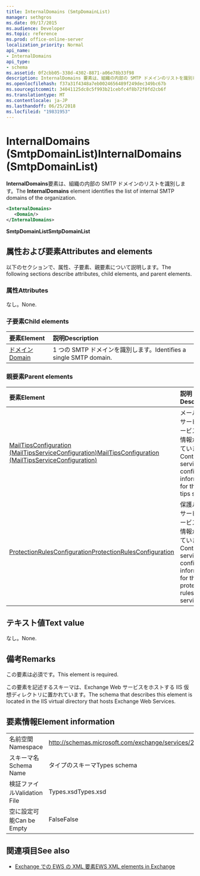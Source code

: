 ```yaml
---
title: InternalDomains (SmtpDomainList)
manager: sethgros
ms.date: 09/17/2015
ms.audience: Developer
ms.topic: reference
ms.prod: office-online-server
localization_priority: Normal
api_name:
- InternalDomains
api_type:
- schema
ms.assetid: 0f2cbb05-338d-4302-8871-a06e78b33f98
description: InternalDomains 要素は、組織の内部の SMTP ドメインのリストを識別します。
ms.openlocfilehash: f37a31f4348a7eb0024656489f249dec349bc67b
ms.sourcegitcommit: 34041125dc8c5f993b21cebfc4f8b72f0fd2cb6f
ms.translationtype: MT
ms.contentlocale: ja-JP
ms.lasthandoff: 06/25/2018
ms.locfileid: "19831953"
---
```

# <a name="internaldomains-smtpdomainlist"></a><span data-ttu-id="2521a-103">InternalDomains (SmtpDomainList)</span><span class="sxs-lookup"><span data-stu-id="2521a-103">InternalDomains (SmtpDomainList)</span></span>

<span data-ttu-id="2521a-104">**InternalDomains**要素は、組織の内部の SMTP ドメインのリストを識別します。</span><span class="sxs-lookup"><span data-stu-id="2521a-104">The **InternalDomains** element identifies the list of internal SMTP domains of the organization.</span></span> 
  
```XML
<InternalDomains>
   <Domain/>
</InternalDomains>
```

 <span data-ttu-id="2521a-105">**SmtpDomainList**</span><span class="sxs-lookup"><span data-stu-id="2521a-105">**SmtpDomainList**</span></span>
## <a name="attributes-and-elements"></a><span data-ttu-id="2521a-106">属性および要素</span><span class="sxs-lookup"><span data-stu-id="2521a-106">Attributes and elements</span></span>

<span data-ttu-id="2521a-107">以下のセクションで、属性、子要素、親要素について説明します。</span><span class="sxs-lookup"><span data-stu-id="2521a-107">The following sections describe attributes, child elements, and parent elements.</span></span>
  
### <a name="attributes"></a><span data-ttu-id="2521a-108">属性</span><span class="sxs-lookup"><span data-stu-id="2521a-108">Attributes</span></span>

<span data-ttu-id="2521a-109">なし。</span><span class="sxs-lookup"><span data-stu-id="2521a-109">None.</span></span>
  
### <a name="child-elements"></a><span data-ttu-id="2521a-110">子要素</span><span class="sxs-lookup"><span data-stu-id="2521a-110">Child elements</span></span>

|<span data-ttu-id="2521a-111">**要素**</span><span class="sxs-lookup"><span data-stu-id="2521a-111">**Element**</span></span>|<span data-ttu-id="2521a-112">**説明**</span><span class="sxs-lookup"><span data-stu-id="2521a-112">**Description**</span></span>|
|:-----|:-----|
|[<span data-ttu-id="2521a-113">ドメイン</span><span class="sxs-lookup"><span data-stu-id="2521a-113">Domain</span></span>](domain.md) <br/> |<span data-ttu-id="2521a-114">1 つの SMTP ドメインを識別します。</span><span class="sxs-lookup"><span data-stu-id="2521a-114">Identifies a single SMTP domain.</span></span>  <br/> |
   
### <a name="parent-elements"></a><span data-ttu-id="2521a-115">親要素</span><span class="sxs-lookup"><span data-stu-id="2521a-115">Parent elements</span></span>

|<span data-ttu-id="2521a-116">**要素**</span><span class="sxs-lookup"><span data-stu-id="2521a-116">**Element**</span></span>|<span data-ttu-id="2521a-117">**説明**</span><span class="sxs-lookup"><span data-stu-id="2521a-117">**Description**</span></span>|
|:-----|:-----|
|[<span data-ttu-id="2521a-118">MailTipsConfiguration (MailTipsServiceConfiguration)</span><span class="sxs-lookup"><span data-stu-id="2521a-118">MailTipsConfiguration (MailTipsServiceConfiguration)</span></span>](mailtipsconfiguration-mailtipsserviceconfiguration.md) <br/> |<span data-ttu-id="2521a-119">メール ヒント サービスのサービスの構成情報が含まれています。</span><span class="sxs-lookup"><span data-stu-id="2521a-119">Contains service configuration information for the mail tips service.</span></span>  <br/> |
|[<span data-ttu-id="2521a-120">ProtectionRulesConfiguration</span><span class="sxs-lookup"><span data-stu-id="2521a-120">ProtectionRulesConfiguration</span></span>](protectionrulesconfiguration.md) <br/> |<span data-ttu-id="2521a-121">保護ルールのサービスのサービスの構成情報が含まれています。</span><span class="sxs-lookup"><span data-stu-id="2521a-121">Contains service configuration information for the protection rules service.</span></span>  <br/> |
   
## <a name="text-value"></a><span data-ttu-id="2521a-122">テキスト値</span><span class="sxs-lookup"><span data-stu-id="2521a-122">Text value</span></span>

<span data-ttu-id="2521a-123">なし。</span><span class="sxs-lookup"><span data-stu-id="2521a-123">None.</span></span>
  
## <a name="remarks"></a><span data-ttu-id="2521a-124">備考</span><span class="sxs-lookup"><span data-stu-id="2521a-124">Remarks</span></span>

<span data-ttu-id="2521a-125">この要素は必須です。</span><span class="sxs-lookup"><span data-stu-id="2521a-125">This element is required.</span></span> 
  
<span data-ttu-id="2521a-126">この要素を記述するスキーマは、Exchange Web サービスをホストする IIS 仮想ディレクトリに置かれています。</span><span class="sxs-lookup"><span data-stu-id="2521a-126">The schema that describes this element is located in the IIS virtual directory that hosts Exchange Web Services.</span></span>
  
## <a name="element-information"></a><span data-ttu-id="2521a-127">要素情報</span><span class="sxs-lookup"><span data-stu-id="2521a-127">Element information</span></span>

|||
|:-----|:-----|
|<span data-ttu-id="2521a-128">名前空間</span><span class="sxs-lookup"><span data-stu-id="2521a-128">Namespace</span></span>  <br/> |http://schemas.microsoft.com/exchange/services/2006/types  <br/> |
|<span data-ttu-id="2521a-129">スキーマ名</span><span class="sxs-lookup"><span data-stu-id="2521a-129">Schema Name</span></span>  <br/> |<span data-ttu-id="2521a-130">タイプのスキーマ</span><span class="sxs-lookup"><span data-stu-id="2521a-130">Types schema</span></span>  <br/> |
|<span data-ttu-id="2521a-131">検証ファイル</span><span class="sxs-lookup"><span data-stu-id="2521a-131">Validation File</span></span>  <br/> |<span data-ttu-id="2521a-132">Types.xsd</span><span class="sxs-lookup"><span data-stu-id="2521a-132">Types.xsd</span></span>  <br/> |
|<span data-ttu-id="2521a-133">空に設定可能</span><span class="sxs-lookup"><span data-stu-id="2521a-133">Can be Empty</span></span>  <br/> |<span data-ttu-id="2521a-134">False</span><span class="sxs-lookup"><span data-stu-id="2521a-134">False</span></span>  <br/> |
   
## <a name="see-also"></a><span data-ttu-id="2521a-135">関連項目</span><span class="sxs-lookup"><span data-stu-id="2521a-135">See also</span></span>



- [<span data-ttu-id="2521a-136">Exchange での EWS の XML 要素</span><span class="sxs-lookup"><span data-stu-id="2521a-136">EWS XML elements in Exchange</span></span>](ews-xml-elements-in-exchange.md)

